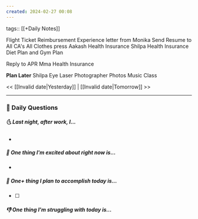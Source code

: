 ```yaml
---
created: 2024-02-27 00:08
---
```

tags:: [[+Daily Notes]]

Flight Ticket Reimbursement
Experience letter from Monika
Send Resume to All CA's
All Clothes press
Aakash Health Insurance
Shilpa Health Insurance
Diet Plan and Gym Plan



Reply to APR
Mma Health Insurance

**Plan Later**
Shilpa Eye Laser
Photographer Photos
Music Class


<< [[Invalid date|Yesterday]] | [[Invalid date|Tomorrow]] >>

---
### 📅 Daily Questions
##### 🌜 Last night, after work, I...
- 

##### 🙌 One thing I'm excited about right now is...
- 

##### 🚀 One+ thing I plan to accomplish today is...
- [ ] 

##### 👎 One thing I'm struggling with today is...
